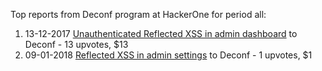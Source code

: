 Top reports from Deconf program at HackerOne for period all:

1. 13-12-2017 [Unauthenticated Reflected XSS in admin dashboard](https://hackerone.com/reports/297434) to Deconf - 13 upvotes, $13
2. 09-01-2018 [Reflected XSS in admin settings](https://hackerone.com/reports/303480) to Deconf - 1 upvotes, $1
